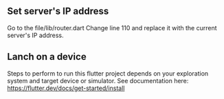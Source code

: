 
## Set server's IP address

Go to the file/lib/router.dart
Change line 110 and replace it with the current server's IP address. 

## Lanch on a device 
Steps to perform to run this flutter project depends on 
your exploration system and target device or simulator.
See documentation here: https://flutter.dev/docs/get-started/install

